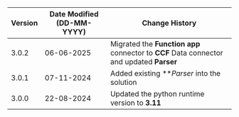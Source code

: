 | **Version** | **Date Modified (DD-MM-YYYY)** | **Change History**                               |
|-------------|--------------------------------|------------------------------------------------- |  
| 3.0.2       | 06-06-2025                     |  Migrated the **Function app** connector to **CCF** Data connector and updated **Parser**     |
| 3.0.1       | 07-11-2024                     |  Added existing ***Parser* into the solution     | 
| 3.0.0       | 22-08-2024                     |  Updated the python runtime version to **3.11**  | 